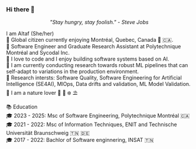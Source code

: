 ### Hi there 👋
<p style="text-align:center;"><i>"Stay hungry, stay foolish." - Steve Jobs</i></p>

I am Altaf (She/her) <br>
📍 Global citizen currently enjoying Montréal, Quebec, Canada 🏴󠁣󠁡󠁱󠁣󠁿 🇨🇦. <br>
🏢 Software Engineer and Graduate Research Assistant at Polytechnique Montréal and Sycodal Inc.<br>
💙 I love to code and I enjoy building software systems based on AI.<br>
🤖 I am currently conducting research towards robust ML pipelines that can self-adapt to variations in the production environment.<br>
🔭 Research intersts: Software Quality, Software Engineering for Artificial Intelligence (SE4AI), MlOps, Data drifts and validation, ML Model Validation.<br>
💚 I am a nature lover 🍂 🌲 ❄️ ⛱️ <br>


📚 Education<br>
🎓 2023 - 2025: Msc of Software Engineering, Polytechnique Montréal 🇨🇦<br>
🎓 2021 - 2022: Msc of Information Techniques, ENIT and Technische Universität Braunschweig 🇹🇳 🇩🇪 <br>
🎓 2017 - 2022: Bachlor of Software enginnering, INSAT 🇹🇳


